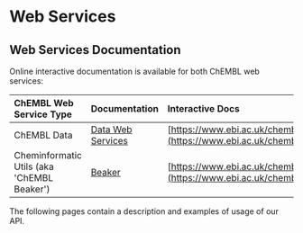 # Web Services

## Web Services Documentation

Online interactive documentation is available for both ChEMBL web services:

| ChEMBL Web Service Type | Documentation | Interactive Docs |
| :--- | :--- | :--- |
| ChEMBL Data | [Data Web Services](https://chembl.gitbook.io/chembl-interface-documentation/web-services/chembl-data-web-services) | [https://www.ebi.ac.uk/chembl/api/data/docs](https://www.ebi.ac.uk/chembl/api/data/docs) |
| Cheminformatic Utils \(aka 'ChEMBL Beaker'\) | [Beaker](https://chembl.gitbook.io/chembl-interface-documentation/web-services/cheminformatic-utils-web-services) | [https://www.ebi.ac.uk/chembl/api/utils/docs](https://www.ebi.ac.uk/chembl/api/utils/docs) |

The following pages contain a description and examples of usage of our API.

